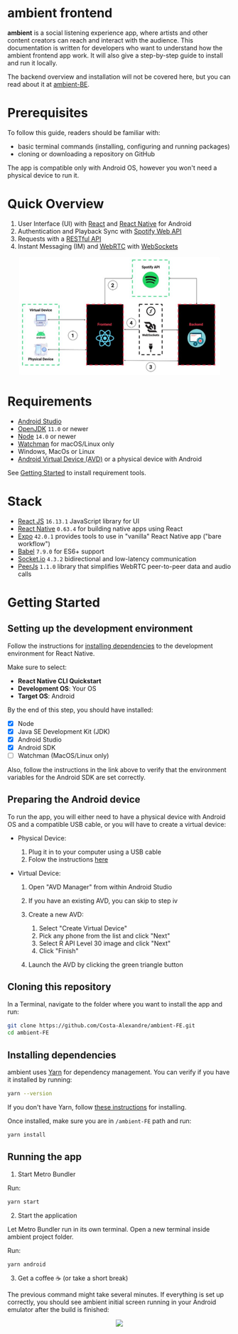 # ambient frontend

**ambient** is a social listening experience app, where artists and other content creators can reach and interact with the audience. This documentation is written for developers who want to understand how the ambient frontend app work. It will also give a step-by-step guide to install and run it locally.

The backend overview and installation will not be covered here, but you can read about it at [ambient-BE](https://github.com/athifongoqa/ambient-BE).

# Prerequisites

To follow this guide, readers should be familiar with:

- basic terminal commands (installing, configuring and running packages)
- cloning or downloading a repository on GitHub

The app is compatible only with Android OS, however you won't need a physical device to run it.

# Quick Overview

1. User Interface (UI) with [React](https://reactjs.org/) and [React Native](https://reactnative.dev/) for Android
2. Authentication and Playback Sync with [Spotify Web API](https://developer.spotify.com/documentation/web-api/)
3. Requests with a [RESTful API](https://restfulapi.net/)
4. Instant Messaging (IM) and [WebRTC](https://developer.mozilla.org/en-US/docs/Web/API/WebRTC_API) with [WebSockets](https://developer.mozilla.org/en-US/docs/Web/API/WebSockets_API)

<p align="center">
  <img src="./docs/ambient_architeture.jpg?raw=true" width="90%">
</p>

# Requirements

- [Android Studio](https://developer.android.com/studio/index.html)
- [OpenJDK](https://openjdk.java.net/) `11.0` or newer
- [Node](https://nodejs.org) `14.0` or newer
- [Watchman](https://facebook.github.io/watchman/) for macOS/Linux only
- Windows, MacOs or Linux
- [Android Virtual Device (AVD)](https://source.android.com/setup/create/avd) or a physical device with Android

See [Getting Started](#getting-started) to install requirement tools.

# Stack

- [React JS](https://reactjs.org/) `16.13.1` JavaScript library for UI
- [React Native](http://reactnative.dev/) `0.63.4` for building native apps using React
- [Expo](https://docs.expo.dev/versions/latest/) `42.0.1` provides tools to use in "vanilla" React Native app ("bare workflow")
- [Babel](https://babeljs.io/) `7.9.0` for ES6+ support
- [Socket.io](https://socket.io/) `4.3.2` bidirectional and low-latency communication
- [PeerJs](https://peerjs.com/) `1.1.0` library that simplifies WebRTC peer-to-peer data and audio calls

# Getting Started

## Setting up the development environment

Follow the instructions for [installing dependencies](https://reactnative.dev/docs/environment-setup) to the development environment for React Native.

Make sure to select:

- **React Native CLI Quickstart**
- **Development OS**: Your OS
- **Target OS**: Android

By the end of this step, you should have installed:

- [x] Node
- [x] Java SE Development Kit (JDK)
- [x] Android Studio
- [x] Android SDK
- [ ] Watchman (MacOS/Linux only)

Also, follow the instructions in the link above to verify that the environment variables for the Android SDK are set correctly.

## Preparing the Android device

To run the app, you will either need to have a physical device with Android OS and a compatible USB cable, or you will have to create a virtual device:

- Physical Device:
  1. Plug it in to your computer using a USB cable
  1. Folow the instructions [here](https://reactnative.dev/docs/running-on-device)
- Virtual Device:

  1. Open "AVD Manager" from within Android Studio
  1. If you have an existing AVD, you can skip to step iv
  1. Create a new AVD:

     1. Select "Create Virtual Device"
     1. Pick any phone from the list and click "Next"
     1. Select R API Level 30 image and click "Next"
     1. Click "Finish"

  1. Launch the AVD by clicking the green triangle button

## Cloning this repository

In a Terminal, navigate to the folder where you want to install the app and run:

```bash
git clone https://github.com/Costa-Alexandre/ambient-FE.git
cd ambient-FE
```

## Installing dependencies

ambient uses [Yarn](https://classic.yarnpkg.com/) for dependency management. You can verify if you have it installed by running:

```bash
yarn --version
```

If you don't have Yarn, follow [these instructions](https://classic.yarnpkg.com/en/docs/install) for installing.

Once installed, make sure you are in `/ambient-FE` path and run:

```bash
yarn install
```

## Running the app

1. Start Metro Bundler

Run:

```bash
yarn start
```

2. Start the application

Let Metro Bundler run in its own terminal. Open a new terminal inside ambient project folder.

Run:

```bash
yarn android
```

3. Get a coffee ☕ (or take a short break)

The previous command might take several minutes.
If everything is set up correctly, you should see ambient initial screen running in your Android emulator after the build is finished:

<p align="center">
  <img src="./docs/animated_initial_screen.gif?raw=true" width="300">
</p>
